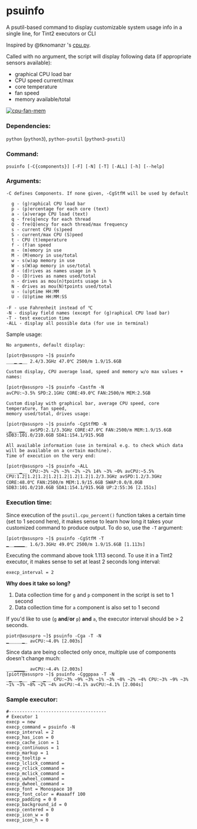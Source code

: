 # psuinfo
A psutil-based command to display customizable system usage info in a single line, for Tint2 executors or CLI

Inspired by @tknomanzr 's [cpu.py](https://github.com/tknomanzr/scripts/blob/master/tint2/executors/cpu.py).

Called with no argument, the script will display following data (if appropriate sensors available):

- graphical CPU load bar
- CPU speed current/max
- core temperature
- fan speed
- memory available/total

[![cpu-fan-mem](http://nwg.pl/wiki-tint2-executors/cpu-fan-mem.png)](http://nwg.pl/wiki-tint2-executors/cpu-fan-mem.png)

### Dependencies:

`python` (`python3`), `python-psutil` (`python3-psutil`)

### Command:
```
psuinfo [-C{components}] [-F] [-N] [-T] [-ALL] [-h] [--help]
```

### Arguments:

```
-C defines Components. If none given, -CgStfM will be used by default

  g - (g)raphical CPU load bar
  p - (p)ercentage for each core (text)
  a - (a)verage CPU load (text)
  q - fre(q)ency for each thread
  Q - fre(Q)ency for each thread/max frequency
  s - current CPU (s)peed
  S - current/max CPU (S)peed
  t - CPU (t)emperature
  f - (f)an speed
  m - (m)emory in use
  M - (M)emory in use/total
  w - s(w)ap memory in use
  W - s(W)ap memory in use/total
  d - (d)rives as names usage in %
  D - (D)rives as names used/total
  n - drives as mou(n)tpoints usage in %
  N - drives as mou(N)tpoints used/total
  u - (u)ptime HH:MM
  U - (U)ptime HH:MM:SS

-F - use Fahrenheit instead of ℃
-N - display field names (except for (g)raphical CPU load bar)
-T - test execution time
-ALL - display all possible data (for use in terminal)
```

Sample usage:

```
No arguments, default display:

[piotr@asuspro ~]$ psuinfo
___▁_▁__ 2.4/3.3GHz 47.0℃ 2500/m 1.9/15.6GB

Custom display, CPU average load, speed and memory w/o max values + names:

[piotr@asuspro ~]$ psuinfo -Castfm -N
avCPU:~3.5% SPD:2.1GHz CORE:49.0℃ FAN:2500/m MEM:2.5GB

Custom display with graphical bar, average CPU speed, core temperature, fan speed, 
memory used/total, drives usage:

[piotr@asuspro ~]$ psuinfo -CgStfMD -N
_▁___▁▁_ avSPD:2.1/3.3GHz CORE:47.0℃ FAN:2500/m MEM:1.9/15.6GB SDB3:101.0/210.6GB SDA1:154.1/915.9GB

All available information (use in terminal e.g. to check which data will be available on a certain machine). 
Time of execution on the very end:

[piotr@asuspro ~]$ psuinfo -ALL
_____▁__ CPU:~3% ~2% ~3% ~2% ~2% 14% ~3% ~0% avCPU:~5.5% CPU:1.2|1.2|1.2|1.2|1.2|1.2|1.2|1.2/3.3GHz avSPD:1.2/3.3GHz CORE:48.0℃ FAN:2500/m MEM:1.9/15.6GB SWAP:0.0/8.0GB SDB3:101.0/210.6GB SDA1:154.1/915.9GB UP:2:55:36 [2.151s]
```

### Execution time:

Since execution of the `psutil.cpu_percent()` function takes a certain time (set to 1 second here), it makes sense to learn how long it takes your customized command to produce output. To do so, use the `-T` argument:

```
[piotr@asuspro ~]$ psuinfo -CgStfM -T
▁__▁▁▁▁_ 1.6/3.3GHz 49.0℃ 2500/m 1.9/15.6GB [1.113s]
```

Executing the command above took 1.113 second. To use it in a Tint2 executor, it makes sense to set at least 2 seconds long interval:
```
execp_interval = 2
```

**Why does it take so long?**

1. Data collection time for `g` and `p` component in the script is set to 1 second
2. Data collection time for `a` component is also set to 1 second

If you'd like to use (`g` **and**/**or** `p`) **and** `a`, the executor interval should be > 2 seconds.
```
piotr@asuspro ~]$ psuinfo -Cga -T -N
▁_____▁_ avCPU:~4.0% [2.003s]
``` 
Since data are being collected only once, multiple use of components doesn't change much:
```
___▁▁▁▁_ avCPU:~4.4% [2.003s]
[piotr@asuspro ~]$ psuinfo -Cggppaa -T -N
_▁___▁__ _▁___▁__ CPU:~3% ~9% ~3% ~1% ~3% ~8% ~2% ~4% CPU:~3% ~9% ~3% ~1% ~3% ~8% ~2% ~4% avCPU:~4.1% avCPU:~4.1% [2.004s]
```

### Sample executor:

```
#-------------------------------------
# Executor 1
execp = new
execp_command = psuinfo -N
execp_interval = 2
execp_has_icon = 0
execp_cache_icon = 1
execp_continuous = 1
execp_markup = 1
execp_tooltip = 
execp_lclick_command = 
execp_rclick_command = 
execp_mclick_command = 
execp_uwheel_command = 
execp_dwheel_command = 
execp_font = Monospace 10
execp_font_color = #aaaaff 100
execp_padding = 0 0
execp_background_id = 0
execp_centered = 0
execp_icon_w = 0
execp_icon_h = 0
```
